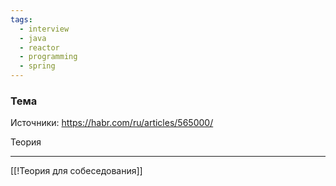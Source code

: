 ```yaml
---
tags:
  - interview
  - java
  - reactor
  - programming
  - spring
---
```

### Тема

Источники:
https://habr.com/ru/articles/565000/

Теория

---

[[!Теория для собеседования]]